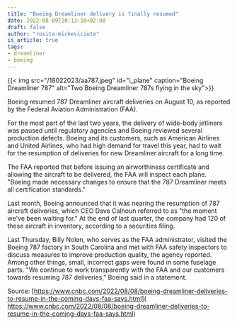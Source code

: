 ```yaml
---
title: "Boeing Dreamliner delivery is finally resumed"
date: 2022-08-09T20:13:10+02:00
draft: false
author: "rosita-mickeviciute"
is_article: true
tags:
- dreamliner
- boeing
---
```

{{< img src="/18022023/aa787.jpeg" id="i_plane" caption="Boeing Dreamliner 787" alt="Two Boeing Dreamliner 787s flying in the sky">}}

Boeing resumed 787 Dreamliner aircraft deliveries on August 10, as reported by the Federal Aviation Administration (FAA).

For the most part of the last two years, the delivery of wide-body jetliners was paused until regulatory agencies and Boeing reviewed several production defects. Boeing and its customers, such as American Airlines and United Airlines, who had high demand for travel this year, had to wait for the resumption of deliveries for new Dreamliner aircraft for a long time.

The FAA reported that before issuing an airworthiness certificate and allowing the aircraft to be delivered, the FAA will inspect each plane. "Boeing made necessary changes to ensure that the 787 Dreamliner meets all certification standards."

Last month, Boeing announced that it was nearing the resumption of 787 aircraft deliveries, which CEO Dave Calhoun referred to as "the moment we've been waiting for." At the end of last quarter, the company had 120 of these aircraft in inventory, according to a securities filing.

Last Thursday, Billy Nolen, who serves as the FAA administrator, visited the Boeing 787 factory in South Carolina and met with FAA safety inspectors to discuss measures to improve production quality, the agency reported. Among other things, small, incorrect gaps were found in some fuselage parts. "We continue to work transparently with the FAA and our customers towards resuming 787 deliveries," Boeing said in a statement.

Source: [https://www.cnbc.com/2022/08/08/boeing-dreamliner-deliveries-to-resume-in-the-coming-days-faa-says.html]( https://www.cnbc.com/2022/08/08/boeing-dreamliner-deliveries-to-resume-in-the-coming-days-faa-says.html)
